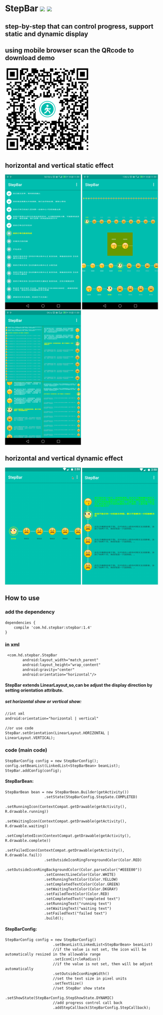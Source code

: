 # StepBar [![](https://img.shields.io/badge/release-v1.4-blue.svg)](https://github.com/HelloHuDi/StepBar/raw/master/app/release/app-release.apk) [![](https://img.shields.io/badge/demo-v1.4-blue.svg)](https://github.com/HelloHuDi/StepBar/raw/master/app/release/app-release.apk) 

## step-by-step that can control progress, support static and dynamic display

## using mobile browser scan the QRcode to download demo

<img src="art/qrcode.png"/> 

## horizontal and vertical static effect

<img src="art/logistics_information.png" width="250px"/>  <img src="art/horizontal_demo.png" width="250px" />  <img src="art/vertical_demo.png" width="250px"/>

## horizontal and vertical dynamic effect

<img src="art/horizontal.gif" width="250px" />  <img src="art/vertical.gif" width="250px"/>

## How to use

### add the dependency

```
dependencies {
    compile 'com.hd.stepbar:stepbar:1.4'
}
```
### in xml

```
 <com.hd.stepbar.StepBar
        android:layout_width="match_parent"
        android:layout_height="wrap_content"
        android:gravity="center"
        android:orientation="horizontal"/>
```

#### StepBar extends LinearLayout,so,can be adjust the display direction by setting orientation attribute.

##### set horizontal show or vertical show:
```
//int xml 
android:orientation="horizontal | vertical" 

//or use code
StepBar.setOrientation(LinearLayout.HORIZONTAL | LinearLayout.VERTICAL);
```

### code (main code)

```
StepBarConfig config = new StepBarConfig();
config.setBeanList(LinkedList<StepBarBean> beanList);
StepBar.addConfig(config);
```

#### StepBarBean:

```
StepBarBean bean = new StepBarBean.Builder(getActivity())
                  .setState(StepBarConfig.StepSate.COMPLETED)
                  .setRunningIcon(ContextCompat.getDrawable(getActivity(), R.drawable.running))
                  .setWaitingIcon(ContextCompat.getDrawable(getActivity(), R.drawable.waiting))
                  .setCompletedIcon(ContextCompat.getDrawable(getActivity(), R.drawable.complete))
                  .setFailedIcon(ContextCompat.getDrawable(getActivity(), R.drawable.fail))
                  .setOutsideIconRingForegroundColor(Color.RED)
                  .setOutsideIconRingBackgroundColor(Color.parseColor("#EEEE00"))
                  .setConnectLineColor(Color.WHITE)
                  .setRunningTextColor(Color.YELLOW)
                  .setCompletedTextColor(Color.GREEN)
                  .setWaitingTextColor(Color.DKGRAY)
                  .setFailedTextColor(Color.RED)
                  .setCompletedText("completed text")
                  .setRunningText("running text")
                  .setWaitingText("waiting text")
                  .setFailedText("failed text")
                  .build();
```

#### StepBarConfig:

```
StepBarConfig config = new StepBarConfig()
                      .setBeanList(LinkedList<StepBarBean> beanList)
                      //if the value is not set, the icon will be automatically resized in the allowable range
                      .setIconCircleRadius()
                      //if the value is not set, then will be adjust automatically
                      .setOutsideIconRingWidth()
                      //set the text size in pixel units
                      .setTextSize()
                      //set StepBar show state
                      .setShowState(StepBarConfig.StepShowState.DYNAMIC)
                      //add progress control call back
                      .addStepCallback(StepBarConfig.StepCallback);
```